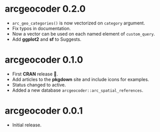 # arcgeocoder 0.2.0

-   `arc_geo_categories()` is now vectorized on `category` argument.
-   Fix typos in documentation.
-   Now a vector can be used on each named element of `custom_query`.
-   Add **ggplot2** and **sf** to Suggests.

# arcgeocoder 0.1.0

-   First **CRAN** release 🚀.
-   Add articles to the **pkgdown** site and include icons for examples.
-   Status changed to active.
-   Added a new database `arcgeocoder::arc_spatial_references`.

# arcgeocoder 0.0.1

-   Initial release.
